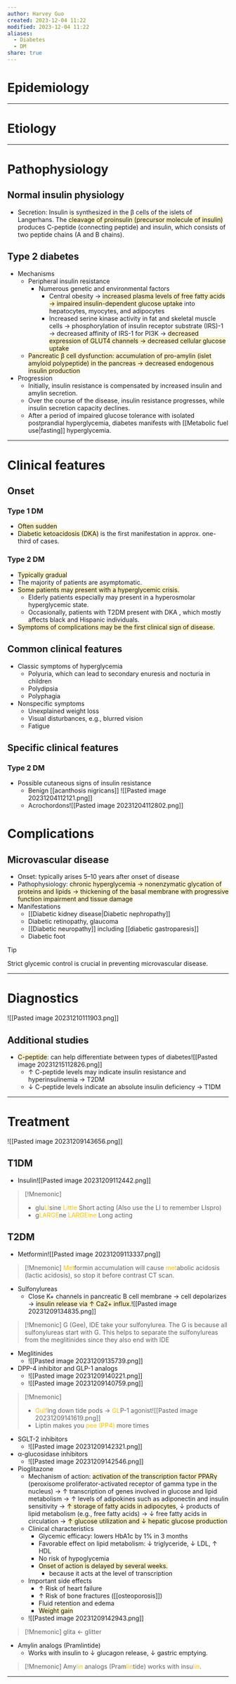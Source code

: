 ```yaml
---
author: Harvey Guo
created: 2023-12-04 11:22
modified: 2023-12-04 11:22
aliases:
  - Diabetes
  - DM
share: true
---
```

# Epidemiology


---
# Etiology


---
# Pathophysiology
## Normal insulin physiology
- Secretion: Insulin is synthesized in the β cells of the islets of Langerhans. The <span style="background:rgba(240, 200, 0, 0.2)">cleavage of proinsulin (precursor molecule of insulin)</span> produces C-peptide (connecting peptide) and insulin, which consists of two peptide chains (A and B chains).
## Type 2 diabetes
- Mechanisms
	- Peripheral insulin resistance
		- Numerous genetic and environmental factors
			- Central obesity → <span style="background:rgba(240, 200, 0, 0.2)">increased plasma levels of free fatty acids → impaired insulin-dependent glucose uptake</span> into hepatocytes, myocytes, and adipocytes 
			- Increased serine kinase activity in fat and skeletal muscle cells → phosphorylation of insulin receptor substrate (IRS)-1 → decreased affinity of IRS-1 for PI3K → <span style="background:rgba(240, 200, 0, 0.2)">decreased expression of GLUT4 channels → decreased cellular glucose uptake</span>
	- <span style="background:rgba(240, 200, 0, 0.2)">Pancreatic β cell dysfunction: accumulation of pro-amylin (islet amyloid polypeptide) in the pancreas  → decreased endogenous insulin production</span>
- Progression
	- Initially, insulin resistance is compensated by increased insulin and amylin secretion. 
	- Over the course of the disease, insulin resistance progresses, while insulin secretion capacity declines.
	- After a period of impaired glucose tolerance with isolated postprandial hyperglycemia, diabetes manifests with [[Metabolic fuel use|fasting]] hyperglycemia.

---
# Clinical features
## Onset
### Type 1 DM
- <span style="background:rgba(240, 200, 0, 0.2)">Often sudden</span>
- <span style="background:rgba(240, 200, 0, 0.2)">Diabetic ketoacidosis (DKA)</span> is the first manifestation in approx. one-third of cases.
### Type 2 DM
- <span style="background:rgba(240, 200, 0, 0.2)">Typically gradual</span>
- The majority of patients are asymptomatic. 
- <span style="background:rgba(240, 200, 0, 0.2)">Some patients may present with a hyperglycemic crisis.</span>
	- Elderly patients especially may present in a hyperosmolar hyperglycemic state.
	- Occasionally, patients with T2DM present with DKA , which mostly affects black and Hispanic individuals.
- <span style="background:rgba(240, 200, 0, 0.2)">Symptoms of complications may be the first clinical sign of disease.</span>
## Common clinical features
- Classic symptoms of hyperglycemia
	- Polyuria, which can lead to secondary enuresis and nocturia in children 
	- Polydipsia 
	- Polyphagia
- Nonspecific symptoms
	- Unexplained weight loss
	- Visual disturbances, e.g., blurred vision 
	- Fatigue
## Specific clinical features
### Type 2 DM
- Possible cutaneous signs of insulin resistance 
	- Benign [[acanthosis nigricans]] ![[Pasted image 20231204112121.png]]
	- Acrochordons![[Pasted image 20231204112802.png]]
# Complications
## Microvascular disease
- Onset: typically arises 5–10 years after onset of disease
- Pathophysiology: <span style="background:rgba(240, 200, 0, 0.2)">chronic hyperglycemia → nonenzymatic glycation of proteins and lipids → thickening of the basal membrane with progressive function impairment and tissue damage</span>
- Manifestations
	- [[Diabetic kidney disease|Diabetic nephropathy]]
	- Diabetic retinopathy, glaucoma
	- [[Diabetic neuropathy]] including [[diabetic gastroparesis]]
	- Diabetic foot

>[!tip] 
>Strict glycemic control is crucial in preventing microvascular disease.

---
# Diagnostics
![[Pasted image 20231210111903.png]]
## Additional studies
- <span style="background:rgba(240, 200, 0, 0.2)">C-peptide</span>: can help differentiate between types of diabetes![[Pasted image 20231215112826.png]]
	- ↑ C-peptide levels may indicate insulin resistance and hyperinsulinemia → T2DM
	- ↓ C-peptide levels indicate an absolute insulin deficiency → T1DM

---
# Treatment
![[Pasted image 20231209143656.png]]
## T1DM
- Insulin![[Pasted image 20231209112442.png]]
>[!Mnemonic] 
>- glu<font color="#ffc000">LI</font>sine <font color="#ffc000">Little</font> Short acting (Also use the LI to remember LIspro)
>- g<font color="#ffc000">LARGE</font>ne <font color="#ffc000">LARGEine</font> Long acting
## T2DM
- Metformin![[Pasted image 20231209113337.png]]
>[!Mnemonic] 
><font color="#ffc000">Met</font>formin accumulation will cause <font color="#ffc000">met</font>abolic acidosis (lactic acidosis), so stop it before contrast CT scan.
- Sulfonylureas
	- Close K+ channels in pancreatic B cell membrane → cell depolarizes → <span style="background:rgba(240, 200, 0, 0.2)">insulin release via ↑ Ca2+ influx.</span>![[Pasted image 20231209134835.png]]

>[!Mnemonic] 
>G (Gee), IDE take your sulfonylurea.
>The G is because all sulfonylureas start with G. 
>This helps to separate the sulfonylureas from the meglitinides since they also end with IDE

- Meglitinides
	- ![[Pasted image 20231209135739.png]]
- DPP-4 inhibitor and GLP-1 analogs
	- ![[Pasted image 20231209140221.png]]
	- ![[Pasted image 20231209140759.png]]

>[!Mnemonic] 
>- <font color="#ffc000">Gulf</font>ing down tide pods -> <font color="#ffc000">GL</font>P-1 agonist![[Pasted image 20231209141619.png]] 
>- Liptin makes you <font color="#ffc000">pee (PP4)</font> more times
- SGLT-2 inhibitors
	- ![[Pasted image 20231209142321.png]]
- α-glucosidase inhibitors
	- ![[Pasted image 20231209142546.png]]
- Pioglitazone
	- Mechanism of action: <span style="background:rgba(240, 200, 0, 0.2)">activation of the transcription factor PPARγ</span> (peroxisome proliferator-activated receptor of gamma type in the nucleus) → ↑ transcription of genes involved in glucose and lipid metabolism → ↑ levels of adipokines such as adiponectin and insulin sensitivity → <span style="background:rgba(240, 200, 0, 0.2)">↑ storage of fatty acids in adipocytes</span>, ↓ products of lipid metabolism (e.g., free fatty acids) → ↓ free fatty acids in circulation → <span style="background:rgba(240, 200, 0, 0.2)">↑ glucose utilization and ↓ hepatic glucose productio</span>n
	- Clinical characteristics
		- Glycemic efficacy: lowers HbA1c by 1% in 3 months
		- Favorable effect on lipid metabolism: ↓ triglyceride, ↓ LDL, ↑ HDL
		- No risk of hypoglycemia
		- <span style="background:rgba(240, 200, 0, 0.2)">Onset of action is delayed by several weeks. </span>
			- because it acts at the level of transcription
	- Important side effects
		- ↑ Risk of heart failure
		- ↑ Risk of bone fractures ([[osteoporosis]])
		- Fluid retention and edema
		- <span style="background:rgba(240, 200, 0, 0.2)">Weight gain</span>
	- ![[Pasted image 20231209142943.png]]

>[!Mnemonic] 
>glita <- glitter
- Amylin analogs (Pramlintide)
	- Works with insulin to ↓ glucagon release, ↓ gastric emptying.

>[!Mnemonic] 
>Amy<font color="#ffc000">lin</font> analogs (Pram<font color="#ffc000">lin</font>tide) works with insu<font color="#ffc000">lin</font>.

---
